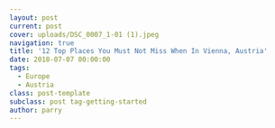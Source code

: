```yaml
---
layout: post
current: post
cover: uploads/DSC_0007_1-01 (1).jpeg
navigation: true
title: '12 Top Places You Must Not Miss When In Vienna, Austria'
date: 2018-07-07 00:00:00
tags:
  - Europe
  - Austria
class: post-template
subclass: post tag-getting-started
author: parry
---
```

